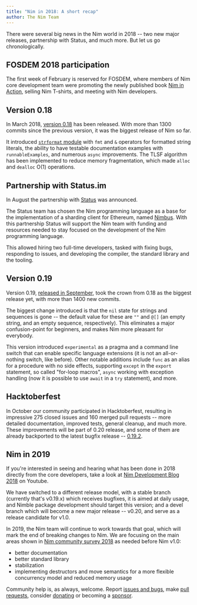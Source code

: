 ```yaml
---
title: "Nim in 2018: A short recap"
author: The Nim Team
---
```


There were several big news in the Nim world in 2018 -- two new major releases, partnership with Status, and much more.
But let us go chronologically.


## FOSDEM 2018 participation

The first week of February is reserved for FOSDEM, where members of Nim core development team were promoting the newly published book [Nim in Action](https://book.picheta.me/), selling Nim T-shirts, and meeting with Nim developers.


## Version 0.18

In March 2018, [version 0.18](https://nim-lang.org/blog/2018/03/01/version-0180-released.html) has been released.
With more than 1300 commits since the previous version, it was the biggest release of Nim so far.

It introduced [`strformat` module](https://nim-lang.org/docs/strformat.html) with `fmt` and `&` operators for formatted string literals, the ability to have testable documentation examples with `runnableExamples`, and numerous `async` improvements.
The TLSF algorithm has been implemented to reduce memory fragmentation, which made `alloc` and `dealloc` O(1) operations.


## Partnership with Status.im

In August the partnership with [Status](https://status.im/) was announced.

The Status team has chosen the Nim programming language as a base for the implementation of a sharding client for Ethereum, named [Nimbus](https://github.com/status-im/nimbus).
With this partnership Status will support the Nim team with funding and resources needed to stay focused on the development of the Nim programming language.

This allowed hiring two full-time developers, tasked with fixing bugs, responding to issues, and developing the compiler, the standard library and the tooling.


## Version 0.19

Version 0.19, [released in September](https://nim-lang.org/blog/2018/09/26/version-0190-released.html), took the crown from 0.18 as the biggest release yet, with more than 1400 new commits.

The biggest change introduced is that the `nil` state for strings and sequences is gone -- the default value for these are `""` and `@[]` (an empty string, and an empty sequence, respectively).
This eliminates a major confusion-point for beginners, and makes Nim more pleasant for everybody.

This version introduced `experimental` as a pragma and a command line switch that can enable specific language extensions (it is not an all-or-nothing switch, like before).
Other notable additions include `func` as an alias for a procedure with no side effects, supporting `except` in the `export` statement, so called "for-loop macros", `async` working with exception handling (now it is possible to use `await` in a `try` statement), and more.


## Hacktoberfest

In October our community participated in Hacktoberfest, resulting in impressive 275 closed issues and 160 merged pull requests -- more detailed documentation, improved tests, general cleanup, and much more.
These improvements will be part of 0.20 release, and some of them are already backported to the latest bugfix release -- [0.19.2](https://nim-lang.org/blog/2018/12/31/version-0192-released.html).


## Nim in 2019

If you're interested in seeing and hearing what has been done in 2018 directly from the core developers, take a look at [Nim Development Blog 2018](https://www.youtube.com/watch?v=xUsAKstP-AQ) on Youtube.

We have switched to a different release model, with a stable branch (currently that's v0.19.x) which receives bugfixes, it is aimed at daily usage, and Nimble package development should target this version; and a devel branch which will become a new major release -- v0.20, and serve as a release candidate for v1.0.

In 2019, the Nim team will continue to work towards that goal, which will mark the end of breaking changes to Nim.
We are focusing on the main areas shown in [Nim community survey 2018](https://nim-lang.org/blog/2018/10/27/community-survey-results-2018.html) as needed before Nim v1.0:
* better documentation
* better standard library
* stabilization
* implementing destructors and move semantics for a more flexible concurrency model and reduced memory usage

Community help is, as always, welcome.
Report [issues and bugs](https://github.com/nim-lang/nim/issues), make [pull requests](https://github.com/nim-lang/nim/pulls), consider [donating](https://nim-lang.org/donate.html) or becoming a [sponsor](https://nim-lang.org/sponsors.html).
